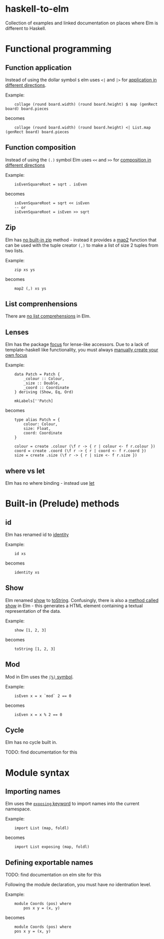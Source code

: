 # haskell-to-elm

Collection of examples and linked documentation on places where Elm is different to Haskell.

# Functional programming 

## Function application

Instead of using the dollar symbol `$` elm uses `<|` and `|>`  for [application in different directions](http://package.elm-lang.org/packages/elm-lang/core/2.1.0/Basics#|>). 

Example:

```
    collage (round board.width) (round board.height) $ map (genRect board) board.pieces
```
becomes
```
    collage (round board.width) (round board.height) <| List.map (genRect board) board.pieces
```

## Function composition

Instead of using the `(.)` symbol Elm uses `<<` and `>>` for [composition in different directions](http://package.elm-lang.org/packages/elm-lang/core/2.1.0/Basics#>>)

Example:
```
    isEvenSquareRoot = sqrt . isEven
```
becomes
```
    isEvenSquareRoot = sqrt << isEven
    -- or
    isEvenSquareRoot = isEven >> sqrt
```

## Zip

Elm has [no built-in zip](http://elm-lang.org/examples/zip) method - instead it provides a [map2](http://package.elm-lang.org/packages/elm-lang/core/2.1.0/List#map2) function that can be used with the tuple creator `(,)` to make a list of size 2 tuples from two lists.

Example:

```
    zip xs ys
```
becomes
```
    map2 (,) xs ys
```

## List comprenhensions

There are [no list comprehensions](https://github.com/elm-lang/elm-compiler/issues/147#issuecomment-17439271) in Elm.

## Lenses

Elm has the package [focus](http://package.elm-lang.org/packages/evancz/focus/1.0.1) for lense-like accessors. Due to a lack of template-haskell like functionality, you must always [manually create your own focus](http://package.elm-lang.org/packages/evancz/focus/1.0.1/Focus#create)



Example:
``` 
    data Patch = Patch {
		_colour :: Colour,
		_size :: Double, 
		_coord :: Coordinate
	} deriving (Show, Eq, Ord)
	
	mkLabels[''Patch]
```
becomes
```
    type alias Patch = {
        colour: Colour,
        size: Float,
        coord: Coordinate
    }
    
    colour = create .colour (\f r -> { r | colour <- f r.colour })
    coord = create .coord (\f r -> { r | coord <- f r.coord })
    size = create .size (\f r -> { r | size <- f r.size })
```

## where vs let

Elm has no where binding - instead use [let](http://elm-lang.org/docs/syntax#let-expressions)

# Built-in (Prelude) methods

## id

Elm has renamed id to [identity](http://package.elm-lang.org/packages/elm-lang/core/2.1.0/Basics#identity)

Example:
```
	id xs
```
becomes
```
	identity xs
```
## Show

Elm renamed [show](http://zvon.org/other/haskell/Outputprelude/show_f.html) to [toString](http://package.elm-lang.org/packages/elm-lang/core/2.1.0/Basics#toString). Confusingly, there is also a [method called show](http://package.elm-lang.org/packages/elm-lang/core/2.1.0/Graphics-Element#show) in Elm - this generates a HTML element containing a textual representation of the data.

Example:
```
    show [1, 2, 3]
```
becomes
```
    toString [1, 2, 3]
```

## Mod

Mod in Elm uses the [`(%)` symbol](http://package.elm-lang.org/packages/elm-lang/core/2.1.0/Basics#%).

Example:
```
    isEven x = x `mod` 2 == 0
```
becomes
```
    isEven x = x % 2 == 0
```

## Cycle

Elm has no cycle built in. 


TODO: find documentation for this

# Module syntax

## Importing names

Elm uses the [`exposing` keyword](http://elm-lang.org/docs/syntax#modules) to import names into the current namespace.

Example:
```
    import List (map, foldl)
```
becomes
```
    import List exposing (map, foldl)
```

## Defining exportable names

TODO: find documentation on elm site for this

Following the module declaration, you must have *no* identnation level.

Example:
```
    module Coords (pos) where
        pos x y = (x, y)
```
becomes
```
    module Coords (pos) where
    pos x y = (x, y)
```
